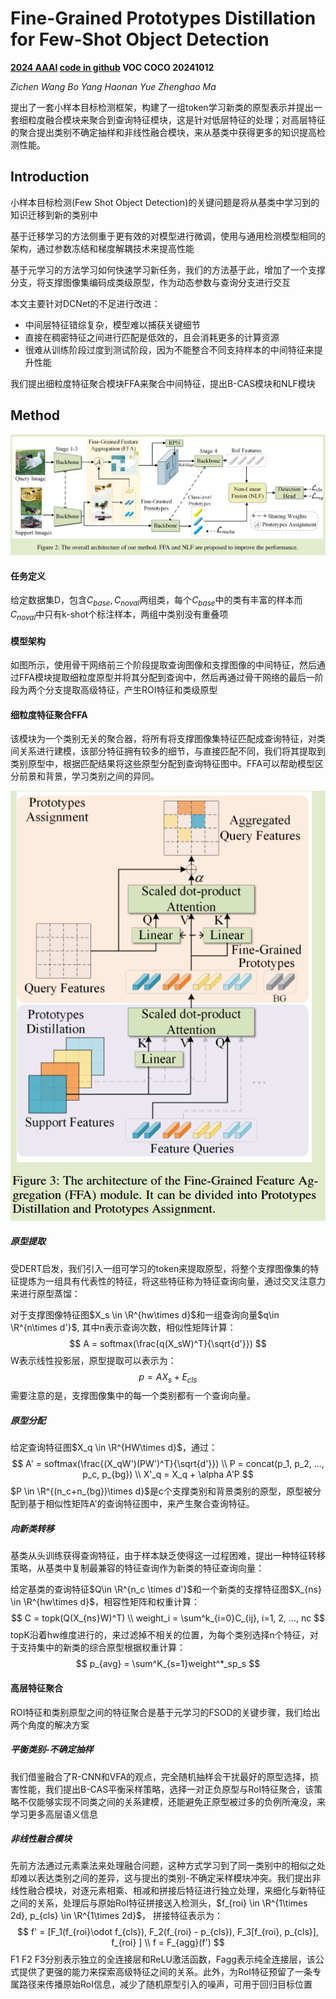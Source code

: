 # Fine-Grained Prototypes Distillation for Few-Shot Object Detection

**[2024 AAAI](https://ojs.aaai.org/index.php/AAAI/article/view/28399)	[code in github](https://github.com/wangchen1801/FPD)	VOC  COCO	20241012**

*Zichen Wang  Bo Yang  Haonan Yue  Zhenghao Ma*

提出了一套小样本目标检测框架，构建了一组token学习新类的原型表示并提出一套细粒度融合模块来聚合到查询特征模块，这是针对低层特征的处理；对高层特征的聚合提出类别不确定抽样和非线性融合模块，来从基类中获得更多的知识提高检测性能。

## Introduction

小样本目标检测(Few Shot Object Detection)的关键问题是将从基类中学习到的知识迁移到新的类别中

基于迁移学习的方法侧重于更有效的对模型进行微调，使用与通用检测模型相同的架构，通过参数冻结和梯度解耦技术来提高性能

基于元学习的方法学习如何快速学习新任务，我们的方法基于此，增加了一个支撑分支，将支撑图像集编码成类级原型，作为动态参数与查询分支进行交互

本文主要针对DCNet的不足进行改进：

- 中间层特征错综复杂，模型难以捕获关键细节
- 直接在稠密特征之间进行匹配是低效的，且会消耗更多的计算资源
- 很难从训练阶段过度到测试阶段，因为不能整合不同支持样本的中间特征来提升性能

我们提出细粒度特征聚合模块FFA来聚合中间特征，提出B-CAS模块和NLF模块

## Method

![image-20241012103650480](imgs\image-20241012103650480.png)

#### 任务定义

给定数据集D，包含$C_{base},C_{noval}$两组类，每个$C_{base}$中的类有丰富的样本而$C_{noval}$中只有k-shot个标注样本，两组中类别没有重叠项

#### 模型架构

如图所示，使用骨干网络前三个阶段提取查询图像和支撑图像的中间特征，然后通过FFA模块提取细粒度原型并将其分配到查询中，然后再通过骨干网络的最后一阶段为两个分支提取高级特征，产生ROI特征和类级原型

#### 细粒度特征聚合FFA

该模块为一个类别无关的聚合器，将所有将支撑图像集特征匹配成查询特征，对类间关系进行建模，该部分特征拥有较多的细节，与直接匹配不同，我们将其提取到类别原型中，根据匹配结果将这些原型分配到查询特征图中。FFA可以帮助模型区分前景和背景，学习类别之间的异同。

![image-20241012133252380](imgs/image-20241012133252380.png)

##### 原型提取

受DERT启发，我们引入一组可学习的token来提取原型，将整个支撑图像集的特征提炼为一组具有代表性的特征，将这些特征称为特征查询向量，通过交叉注意力来进行原型蒸馏：

对于支撑图像特征图$X_s \in \R^{hw\times d}$和一组查询向量$q\in \R^{n\times d'}$, 其中n表示查询次数，相似性矩阵计算：
$$
A = softmax(\frac{q(X_sW)^T}{\sqrt{d'}})
$$
W表示线性投影层，原型提取可以表示为：
$$
p = AX_s + E_{cls}
$$
需要注意的是，支撑图像集中的每一个类别都有一个查询向量。

##### 原型分配

给定查询特征图$X_q \in \R^{HW\times d}$，通过：
$$
A' = softmax(\frac{(X_qW')(PW')^T}{\sqrt{d'}}) \\
P = concat(p_1, p_2, ..., p_c, p_{bg}) \\
X'_q = X_q + \alpha A'P
$$
$P \in \R^{(n_c+n_{bg})\times d}$是c个支撑类别和背景类别的原型，原型被分配到基于相似性矩阵A'的查询特征图中，来产生聚合查询特征。

##### 向新类转移

基类从头训练获得查询特征，由于样本缺乏使得这一过程困难，提出一种特征转移策略，从基类中复制最兼容的特征查询作为新类的特征查询向量：

给定基类的查询特征$Q\in \R^{n_c \times d'}$和一个新类的支撑特征图$X_{ns} \in \R^{hw\times d}$，相容性矩阵和权重计算：
$$
C = topk(Q(X_{ns}W)^T) \\
weight_i = \sum^k_{i=0}C_{ij}, i=1, 2, ..., nc
$$
topK沿着hw维度进行的，来过滤掉不相关的位置，为每个类别选择n个特征，对于支持集中的新类的综合原型根据权重计算：
$$
p_{avg} = \sum^K_{s=1}weight^*_sp_s
$$

#### 高层特征聚合

ROI特征和类别原型之间的特征聚合是基于元学习的FSOD的关键步骤，我们给出两个角度的解决方案

##### 平衡类别-不确定抽样

我们借鉴融合了R-CNN和VFA的观点，完全随机抽样会干扰最好的原型选择，损害性能，我们提出B-CAS平衡采样策略，选择一对正负原型与RoI特征聚合，该策略不仅能够实现不同类之间的关系建模，还能避免正原型被过多的负例所淹没，来学习更多高层语义信息

##### 非线性融合模块

先前方法通过元素乘法来处理融合问题，这种方式学习到了同一类别中的相似之处却难以表达类别之间的差异，这与提出的类别-不确定采样模块冲突。我们提出非线性融合模块，对逐元素相乘、相减和拼接后特征进行独立处理，来细化与新特征之间的关系，处理后与原始RoI特征拼接送入检测头，$f_{roi} \in \R^{1\times 2d}, p_{cls} \in \R^{1\times 2d}$， 拼接特征表示为：
$$
f' = [F_1(f_{roi}\odot f_{cls}), F_2(f_{roi} - p_{cls}), F_3[f_{roi}, p_{cls}], f_{roi} ] \\
f = F_{agg}(f')
$$
F1 F2 F3分别表示独立的全连接层和ReLU激活函数，Fagg表示纯全连接层，该公式提供了更强的能力来探索高级特征之间的关系。此外，为RoI特征预留了一条专属路径来传播原始RoI信息，减少了随机原型引入的噪声，可用于回归目标位置



